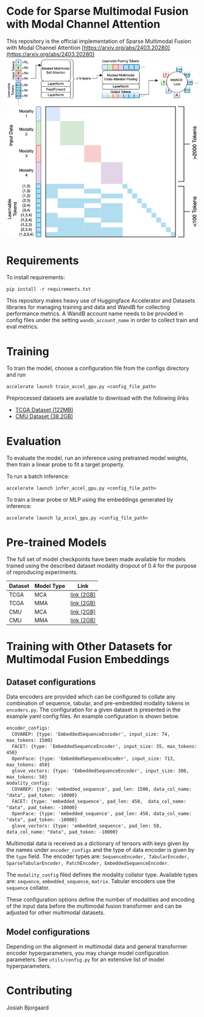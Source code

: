 # Code for Sparse Multimodal Fusion with Modal Channel Attention

This repository is the official implementation of Sparse Multimodal Fusion with Modal Channel Attention
[https://arxiv.org/abs/2403.20280](https://arxiv.org/abs/2403.20280)
![Model](./figures/figure0.png)
![MCA](./figures/figure1a-x.png)


# Requirements

To install requirements:

```angular2html
pip install -r requirements.txt
```

This repository makes heavy use of Huggingface Accelerator and Datasets libraries for managing training and data and WandB for collecting performance metrics. A WandB account name needs to be provided in config files under the setting `wandb_account_name` in order to collect train and eval metrics.

# Training
To train the model, choose a configuration file from the configs directory and run

```angular2html
accelerate launch train_accel_gpu.py <config_file_path>
```

Preprocessed datasets are available to download with the following links
* [TCGA Dataset (122MB)](https://mca-paper-neurips-2024.s3.us-west-2.amazonaws.com/tcga_dataset.tar.gz)
* [CMU Dataset (38.2GB)](https://mca-paper-neurips-2024.s3.us-west-2.amazonaws.com/cmu.dataset.tar.gz)

# Evaluation
To evaluate the model, run an inference using pretrained model weights, then train a linear probe to fit a target property.

To run a batch inference:

```angular2html
accelerate launch infer_accel_gpu.py <config_file_path>
```

To train a linear probe or MLP using the embeddings generated by inference:

```angular2html
accelerate launch lp_accel_gpu.py <config_file_path>
```

# Pre-trained Models

The full set of model checkpoints have been made available for models trained using the described dataset modality dropout of 0.4 for the purpose of reproducing experiments.

| Dataset | Model Type | Link                                                                                |
|---------|-----|-------------------------------------------------------------------------------------|
| TCGA    | MCA | [link (2GB)](s3://mca-paper-neurips-2024/training_output_01_06_08_03_2024_2.tar.gz) |
| TCGA    | MMA | [link (2GB)](s3://mca-paper-neurips-2024/training_output_01_03_08_03_2024_1.tar.gz) |
| CMU     | MCA | [link (2GB)](s3://mca-paper-neurips-2024/training_output_19_23_06_03_2024_3)        |
| CMU     | MMA | [link (2GB)](s3://mca-paper-neurips-2024/training_output_19_23_06_03_2024_9)        |

# Training with Other Datasets for Multimodal Fusion Embeddings

## Dataset configurations
Data encoders are provided which can be configured to collate any combination of sequence, tabular, and pre-embedded modality tokens in `encoders.py`. The configuration for a given dataset is presented in the example yaml config files. An example configuration is shown below.

```angular2html
encoder_configs:
  COVAREP: {type: 'EmbeddedSequenceEncoder', input_size: 74, max_tokens: 1500}
  FACET: {type: 'EmbeddedSequenceEncoder', input_size: 35, max_tokens: 450}
  OpenFace: {type: 'EmbeddedSequenceEncoder', input_size: 713, max_tokens: 450}
  glove_vectors: {type: 'EmbeddedSequenceEncoder', input_size: 300, max_tokens: 50}
modality_config:
  COVAREP: {type: 'embedded_sequence', pad_len: 1500, data_col_name: "data", pad_token: -10000}
  FACET: {type: 'embedded_sequence', pad_len: 450,  data_col_name: "data", pad_token: -10000}
  OpenFace: {type: 'embedded_sequence', pad_len: 450, data_col_name: "data", pad_token: -10000}
  glove_vectors: {type: 'embedded_sequence', pad_len: 50, data_col_name: "data", pad_token: -10000}
```

Multimodal data is received as a dictionary of tensors with keys given by the names under `encoder_configs` and the type of data encoder is given by the `type` field. The encoder types are: `SequenceEncoder, TabularEncoder, SparseTabularEncoder, PatchEncoder, EmbeddedSequenceEncoder`.

The `modality_config` filed defines the modality collator type. Available types are: `sequence`, `embedded_sequence`, `matrix`. Tabular encoders use the `sequence` collator.

These configuration options define the number of modalities and encoding of the input data before the multimodal fusion transformer and can be adjusted for other multimodal datasets.

## Model configurations
Depending on the alignment in multimodal data and general transformer encoder hyperparameters, you may change model configuration parameters. See `utils/config.py` for an extensive list of model hyperparameters.

# Contributing

Josiah Bjorgaard

